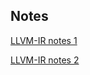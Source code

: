 ## Notes

[LLVM-IR notes 1](https://buaa-se-compiling.github.io/miniSysY-tutorial/pre/llvm_ir_quick_primer.html)

[LLVM-IR notes 2](/notes/LLVM-IR-tutorial.pdf)